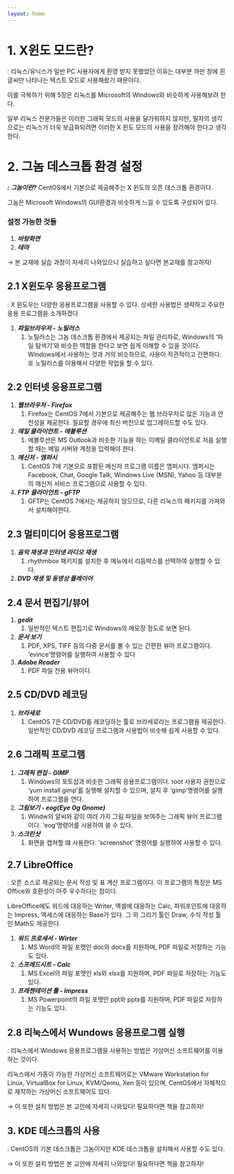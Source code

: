 ```yaml
---
layout: home
---
```


# 1. X윈도 모드란?

: 리눅스/유닉스가 일반 PC 사용자에게 환영 받지 못했었던 이유는 대부분 까만 창에 흰 글씨만 나타나는 텍스트 모드로 사용해왔기 때문이다.

이를 극복하기 위해 5장은 리눅스를 Microsoft의 Windows와 비슷하게 사용해보려 한다.

일부 리눅스 전문가들은 이러한 그래픽 모드의 사용을 달가워하지 않지만, 필자의 생각으로는 리눅스가 더욱 보급화되려면 이러한 X 윈도 모드의 사용을 장려해야 한다고 생각한다.

# 2. 그놈 데스크톱 환경 설정

***: 그놈이란?*** CentOS에서 기본으로 제공해주는 X 윈도의 오픈 데스크톱 환경이다.

그놈은 Microsoft Windows의 GUI환경과 비슷하게 느낄 수 있도록 구성되어 있다.

### 설정 가능한 것들

1. ***바탕화면***
2. ***테마***

→ 본 교재에 실습 과정이 자세히 나와있으니 실습하고 싶다면 본교재를 참고하자!

## 2.1 X윈도우 응용프로그램

: X 윈도우는 다양한 응용프로그램을 사용할 수 있다. 상세한 사용법은 생략하고 주요한 응용 프로그램을 소개하겠다

1. ***파일브라우저 - 노틸러스***
    1. 노틸러스는 그놈 데스크톱 환경에서 제공되는 파일 관리자로, Windows의 ‘파일 탐색기’와 비슷한 역할을 한다고 보면 쉽게 이해할 수 있을 것이다. Windows에서 사용하는 것과 거의 비슷하므로, 사용이 직관적이고 간편하다. 또 노틸러스를 이용해서 다양한 작업을 할 수 있다.

## 2.2 인터넷 응용프로그램

1. ***웹브라우저 - Firefox***
    1. Firefox는 CentOS 7에서 기본으로 제공해주는 웹 브라우저로 많은 기능과 안전성을 제공한다. 필요할 경우에 최신 버전으로 업그레이드할 수도 있다.
2. ***메일 클라이언트 - 에볼루션***
    1. 에볼루션은 MS Outlook과 비슷한 기능을 하는 이메일 클라이언트로 처음 실행할 때는 메일 서버와 계정을 입력해야 한다.
3. ***메신저 - 엠퍼시***
    1. CentOS 7에 기본으로 포함된 메신저 프로그램 이름은 엠퍼시다. 엠퍼시는 Facebook, Chat, Google Talk, Windows Live (MSN), Yahoo 등 대부분의 메신저 서비스 프로그램으로 사용할 수 있다.
4. ***FTP 클라이언트 - gFTP***
    1. GFTP는 CentOS 7에서는 제공하지 않으므로, 다른 리눅스의 패키지를 가져와서 설치해야한다.

## 2.3 멀티미디어 응용프로그램

1. ***음악 재생과 인터넷 라디오 재생***
    1. rhythmbox 패키지를 설치한 후 메뉴에서 리듬박스를 선택하여 실행할 수 있다.
2. ***DVD 재생 및 동영상 플레이어***

## 2.4 문서 편집기/뷰어

1. ***gedit***
    1. 일반적인 텍스트 편집기로 Windows의 메모장 정도로 보면 된다.
2. ***문서 보기***
    1. PDF, XPS, TIFF 등의 다중 문서를 볼 수 있는 간편한 뷰어 프로그램이다. ‘evince’명령어를 실행하여 사용할 수 있다
3. ***Adobe Reader***
    1. PDF 파일 전용 뷰어이다.

## 2.5 CD/DVD 레코딩

1. ***브라세로***
    1. CentOS 7은 CD/DVD를 레코딩하는 툴로 브라세로라는 프로그램을 제공한다.  일반적인 CD/DVD 레코딩 프로그램과 사용법이 비슷해 쉽게 사용할 수 있다.

## 2.6 그래픽 프로그램

1. ***그래픽 편집 - GIMP***
    1. Windows의 포토샵과 비슷한 그래픽 응용프로그램이다. root 사용자 권한으로 ‘yum install gimp’를 실행해 설치할 수 있으며, 설치 후 ‘gimp’명령어를 실행하여 프로그램을 연다.
2. ***그림보기 - eog(Eye Og Gnome)***
    1. Windw의 알씨와 같이 여러 가지 그림 파일을 보여주는 그래픽 뷰어 프로그램이다. ‘eog’명령어를 사용하여 쓸 수 있다.
3. ***스크린샷***
    1. 화면을 캡쳐할 떄 사용한다. ‘screenshot’ 명령어를 실행하여 사용할 수 있다.

## 2.7 LibreOffice

: 오픈 소스로 제공되는 문서 작성 및 표 계산 프로그램이다. 이 프로그램의 특징은 MS Office와 호환성이 아주 우수하다는 점이다.

LibreOffice에도 워드에 대응하는 Writer, 엑셀에 대응하는 Calc, 파워포인트에 대응하는 Impress, 액세스에 대응하는 Base가 있다. 그 외 그리기 툴인 Draw, 수식 작성 툴인 Math도 제공한다.

1. ***워드 프로세서 - Wirter***
    1. MS Word의 파일 포맷인 doc와 docx를 지원하며, PDF 파일로 저장하는 기능도 있다.
2. ***스프레드시트 - Calc***
    1. MS Excel의 파일 포맷인 xls와 xlsx를 지원하며, PDF 파일로 저장하는 기능도 있다.
3. ***프레젠테이션 툴 - Impress***
    1. MS Powerpoint의 파일 포맷안 ppt와 pptx를 지원하며, PDF 파일로 저장하는 기능도 있다.

## 2.8 리눅스에서 Wundows 응용프로그램 실행

: 리눅스에서 Windows 응용프로그램을 사용하는 방법은 가상머신 소프트웨어를 이용하는 것이다.

리눅스에서 가동이 가능한 가상머신 소프트웨어로는 VMware Workstation for Linux, VirtualBox for Linux, KVM/Qemu, Xen 등이 있으며, CentOS에서 자체적으로 제작하는 가상머신 소프트웨어도 있다.

→ 이 또한 설치 방법은 본 교안에 자세히 나와있다! 필요하다면 책을 참고하자!

## 3. KDE 데스크톱의 사용

: CentOS의 기본 데스크톱은 그놈이지만 KDE 데스크톱을 설치해서 사용할 수도 있다.

→ 이 또한 설치 방법은 본 교안에 자세히 나와있다! 필요하다면 책을 참고하자!